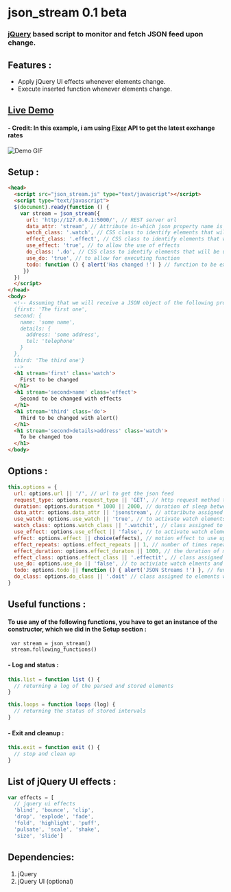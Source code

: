# json_stream 0.1 beta
### [jQuery][1cad23e5] based script to monitor and fetch JSON feed upon change.

  [1cad23e5]: https://jquery.com "jQuery website"

## Features :
- Apply jQuery UI effects whenever elements change.
- Execute inserted function whenever elements change.

## [Live Demo][c3246bd6]

  [c3246bd6]: https://audio-sequence.github.io/json_stream.html "Live demo"
#### - Credit: In this example, i am using [Fixer][2a766f21] API to get the latest exchange rates

  [2a766f21]: http://fixer.io "Fixer API website"

![Demo GIF](https://audio-sequence.github.io/json_stream.gif)

## Setup :

```html
<head>
  <script src="json_stream.js" type="text/javascript"></script>
  <script type="text/javascript">
  $(document).ready(function () {
    var stream = json_stream({
      url: 'http://127.0.0.1:5000/', // REST server url
      data_attr: 'stream', // Attribute in-which json property name is put
      watch_class: '.watch', // CSS class to identify elements that will be updated on change
      effect_class: '.effect', // CSS class to identify elements that will be updated with jQuery UI effects
      use_effect: 'true', // to allow the use of effects
      do_class: '.do', // CSS class to identify elements that will be updated and have the inserted function executed
      use_do: 'true', // to allow for executing function
      todo: function () { alert('Has changed !') } // function to be executed on do_class elements change
     })
  })
  </script>
</head>
<body>
  <!-- Assuming that we will receive a JSON object of the following properties :
  {first: 'The first one',
  second: {
    name: 'some name',
    details: {
      address: 'some address',
      tel: 'telephone'
    }
  },
  third: 'The third one'}
  -->
  <h1 stream='first' class='watch'>
    First to be changed
  </h1>
  <h1 stream='second>name' class='effect'>
    Second to be changed with effects
  </h1>
  <h1 stream='third' class='do'>
    Third to be changed with alert()
  </h1>
  <h1 stream='second>details>address' class='watch'>
    To be changed too
  </h1>
</body>
```

## Options :

```javascript
this.options = {
  url: options.url || '/', // url to get the json feed
  request_type: options.request_type || 'GET', // http request method to use in ajax
  duration: options.duration * 1000 || 2000, // duration of sleep between each response check
  data_attr: options.data_attr || 'jsonstream', // attaribute assigned to html elements with json property name
  use_watch: options.use_watch || 'true', // to activate watch elements change and update
  watch_class: options.watch_class || '.watchit', // class assigned to elements wanted to be watched
  use_effect: options.use_effect || 'false', // to activate watch elements change with updates and jquery UI effects
  effect: options.effect || choice(effects), // motion effect to use upon data update. Default is randomly chosen
  effect_repeats: options.effect_repeats || 1, // number of times repeating the motion effect
  effect_duration: options.effect_duraton || 1000, // the duration of motion effect
  effect_class: options.effect_class || '.effectit', // class assigned to elements wanted to be watched with motion effects
  use_do: options.use_do || 'false', // to activiate watch elments and update with applying specific function on each update
  todo: options.todo || function () { alert('JSON Streams !') }, // function to be applied on update
  do_class: options.do_class || '.doit' // class assigned to elements wanted to be watched with specific function
}
```

## Useful functions :
#### To use any of the following functions, you have to get an instance of the constructor, which we did in the Setup section :
` var stream = json_stream()` </br>
` stream.following_functions()`

#### - Log and status :

```javascript
this.list = function list () {
  // returning a log of the parsed and stored elements
}

this.loops = function loops (log) {
  // returning the status of stored intervals
}

```
#### - Exit and cleanup :

```javascript
this.exit = function exit () {
  // stop and clean up
}
```

## List of jQuery UI effects :

```javascript
var effects = [
  // jquery ui effects
  'blind', 'bounce', 'clip',
  'drop', 'explode', 'fade',
  'fold', 'highlight', 'puff',
  'pulsate', 'scale', 'shake',
  'size', 'slide']
```

## Dependencies:
1. jQuery
2. jQuery UI (optional)
